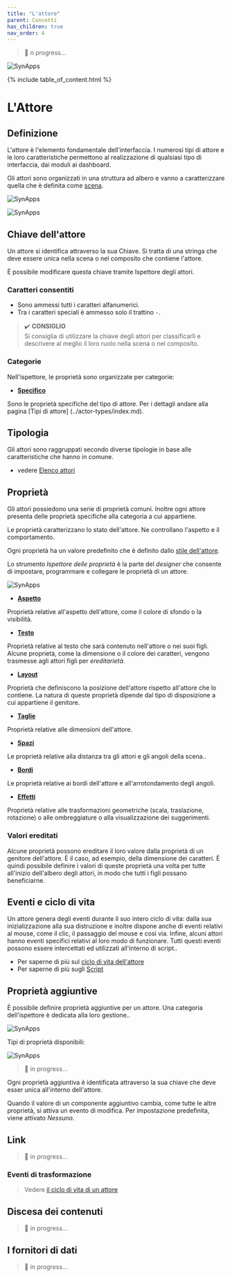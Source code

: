 ```yaml
---
title: "L'attore"
parent: Concetti
has_children: true
nav_order: 4
---
```


> 🚧 n progress...

![SynApps](../../assets/under-progress.gif)

{% include table_of_content.html %}

# L'Attore

## Definizione

L'attore è l'elemento fondamentale dell'interfaccia. I numerosi tipi di attore e le loro caratteristiche permettono al realizzazione di qualsiasi tipo di interfaccia, dai moduli ai dashboard.

Gli attori sono organizzati in una struttura ad albero e vanno a caratterizzare quella che è definita come [scena](../scena.md).

![SynApps](../../assets/concepts/actor/01.png)

![SynApps](../../assets/concepts/actor/02.png)

## Chiave dell'attore

Un attore si identifica attraverso la sua Chiave. Si tratta di una stringa che deve essere unica nella scena o nel composito che contiene l'attore.

È possibile modificare questa chiave tramite Ispettore degli attori.

### Caratteri consentiti
 - Sono ammessi tutti i caratteri alfanumerici.
 - Tra i caratteri speciali è ammesso solo il trattino `-`.

> ✔️ **CONSIGLIO**<br>
Si consiglia di utilizzare la chiave degli attori per classificarli e descrivere al meglio il loro ruolo nella scena o nel composito.

### Categorie

Nell'ispettore, le proprietà sono organizzate per categorie:

- [**Specifico**](../actor-types/index.md)

Sono le proprietà specifiche del tipo di attore. Per i dettagli andare alla pagina [Tipi di attore] (../actor-types/index.md).

## Tipologia

Gli attori sono raggruppati secondo diverse tipologie in base alle caratteristiche che hanno in comune.

- vedere [Elenco attori](../actor-types/)

## Proprietà

Gli attori possiedono una serie di proprietà comuni. Inoltre ogni attore presenta delle proprietà specifiche alla categoria a cui appartiene.

Le proprietà caratterizzano lo stato dell'attore. Ne controllano l'aspetto e il comportamento.

Ogni proprietà ha un valore predefinito che è definito dallo [stile dell'attore](../actor-style.md).

Lo strumento *Ispettore delle proprietà* è la parte del *designer* che consente di impostare, programmare e collegare le proprietà di un attore.

![SynApps](../../assets/concepts/actor/03.png)

- [**Aspetto**](./category-aspect.md)

Proprietà relative all'aspetto dell'attore, come il colore di sfondo o la visibilità.

- [**Testo**](./category-text.md)

Proprietà relative al testo che sarà contenuto nell'attore o nei suoi figli. Alcune proprietà, come la dimensione o il colore dei caratteri, vengono trasmesse agli attori figli per *ereditarietà*.

-  [**Layout**](./category-disposition.md)

Proprietà che definiscono la posizione dell'attore rispetto all'attore che lo contiene. La natura di queste proprietà dipende dal tipo di disposizione a cui appartiene il genitore.

- [**Taglie**](./category-size.md)

Proprietà relative alle dimensioni dell'attore.

- [**Spazi**](./category-space.md)

Le proprietà relative alla distanza tra gli attori e gli angoli della scena..

- [**Bordi**](./category-border.md)

Le proprietà relative ai bordi dell'attore e all'arrotondamento degli angoli.

- [**Effetti**](./category-effect.md)

Proprietà relative alle trasformazioni geometriche (scala, traslazione, rotazione) o alle ombreggiature o alla visualizzazione dei suggerimenti.

### Valori ereditati

Alcune proprietà possono ereditare il loro valore dalla proprietà di un genitore dell'attore. È il caso, ad esempio, della dimensione dei caratteri. È quindi possibile definire i valori di queste proprietà una volta per tutte all'inizio dell'albero degli attori, in modo che tutti i figli possano beneficiarne.

## Eventi e ciclo di vita

Un attore genera degli eventi durante il suo intero ciclo di vita: dalla sua inizializzazione alla sua distruzione e inoltre dispone anche di eventi relativi al mouse, come il clic, il passaggio del mouse e così via. Infine, alcuni attori hanno eventi specifici relativi al loro modo di funzionare.
Tutti questi eventi possono essere intercettati ed utilizzati all'interno di script..

- Per saperne di più sul [ciclo di vita dell'attore](./actor-life-cycle)
-  Per saperne di più sugli [Script](../scripts/)

## Proprietà aggiuntive

È possibile definire proprietà aggiuntive per un attore. Una categoria dell'ispettore è dedicata alla loro gestione..

![SynApps](../../assets/concepts/actor/04.png)

Tipi di proprietà disponibili:

![SynApps](../../assets/concepts/actor/05.png)

> 🚧 in progress...


Ogni proprietà aggiuntiva è identificata attraverso la sua chiave che deve esser unica all'interno dell'attore.

Quando il valore di un componente aggiuntivo cambia, come tutte le altre proprietà, si attiva un evento di modifica. Per impostazione predefinita, viene attivato *Nessuno*.

## Link

> 🚧 in progress...

### Eventi di trasformazione

> Vedere [il ciclo di vita di un attore](../scripts/actor-life-cycle.md)

## Discesa dei contenuti
> 🚧 in progress...

## I fornitori di dati
> 🚧 in progress...
